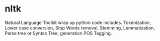 # nltk
Natural Language Toolkit wrap up python code includes. Tokenization, Lower case conversion, Stop Words removal, Stemming, Lemmatization, Parse tree or Syntax Tree, generation POS Tagging.
